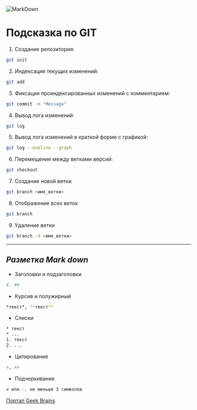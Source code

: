 ![MarkDown](/image-1.png)

# **Подсказка по GIT**

1. Создание репозитория:

```sh
git init
```

2. Индексация текущих изменений:

```sh
git add
```

3. Фиксация проиндексированных изменений с комментарием:

```sh
git commit -m "Message"
```

4. Вывод лога изменений:

```sh
git log
```

5. Вывод лога изменений в краткой форме c графикой:

```sh
git log --oneline --graph
```

6. Перемещение между ветками версий:

```sh
git checkout
```
7. Создание новой ветки
```sh
git branch <имя_ветки>
```
8. Отображение всех веток
```sh
git branch
```
9. Удаление ветки
```sh
git branch -d <имя_ветки>
```
---
## *Разметка Mark down*

* Заголовки и подзаголовки
```sh
#, ##
```

* Курсив и полужирный
```sh
*текст*, **текст**
```

* Списки
```sh
* текст
* ...
1. текст
2. ...
```

* Цитирование
```sh
>, >>
```

* Подчеркивание
```sh
= или -, не меньше 3 символов
```

[Портал Geek Brains](https://gb.ru/)